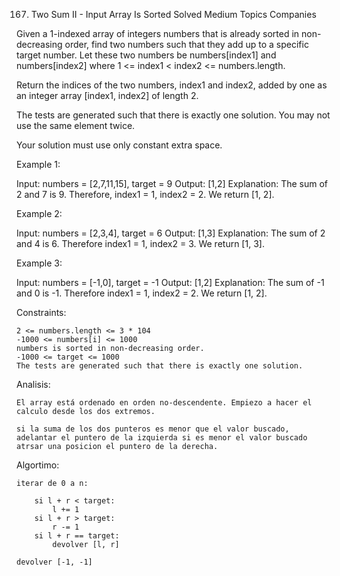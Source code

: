 167. Two Sum II - Input Array Is Sorted
Solved
Medium
Topics
Companies

Given a 1-indexed array of integers numbers that is already sorted in non-decreasing order, find two numbers such that they add up to a specific target number. Let these two numbers be numbers[index1] and numbers[index2] where 1 <= index1 < index2 <= numbers.length.

Return the indices of the two numbers, index1 and index2, added by one as an integer array [index1, index2] of length 2.

The tests are generated such that there is exactly one solution. You may not use the same element twice.

Your solution must use only constant extra space.

 

Example 1:

Input: numbers = [2,7,11,15], target = 9
Output: [1,2]
Explanation: The sum of 2 and 7 is 9. Therefore, index1 = 1, index2 = 2. We return [1, 2].

Example 2:

Input: numbers = [2,3,4], target = 6
Output: [1,3]
Explanation: The sum of 2 and 4 is 6. Therefore index1 = 1, index2 = 3. We return [1, 3].

Example 3:

Input: numbers = [-1,0], target = -1
Output: [1,2]
Explanation: The sum of -1 and 0 is -1. Therefore index1 = 1, index2 = 2. We return [1, 2].

 

Constraints:

    2 <= numbers.length <= 3 * 104
    -1000 <= numbers[i] <= 1000
    numbers is sorted in non-decreasing order.
    -1000 <= target <= 1000
    The tests are generated such that there is exactly one solution.

Analisis:

    El array está ordenado en orden no-descendente. Empiezo a hacer el calculo desde los dos extremos.

    si la suma de los dos punteros es menor que el valor buscado, adelantar el puntero de la izquierda si es menor el valor buscado atrsar una posicion el puntero de la derecha.

Algortimo:

    iterar de 0 a n:

        si l + r < target:
            l += 1
        si l + r > target:
            r -= 1
        si l + r == target:
            devolver [l, r]

    devolver [-1, -1]